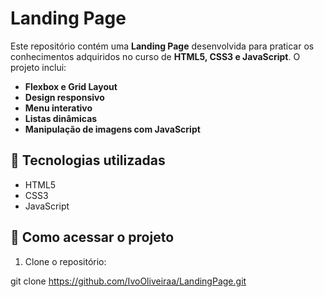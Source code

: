 # Landing Page

Este repositório contém uma **Landing Page** desenvolvida para praticar os conhecimentos adquiridos no curso de **HTML5, CSS3 e JavaScript**. O projeto inclui:

- **Flexbox e Grid Layout**  
- **Design responsivo**  
- **Menu interativo**  
- **Listas dinâmicas**  
- **Manipulação de imagens com JavaScript**  

## 🚀 Tecnologias utilizadas

- HTML5  
- CSS3  
- JavaScript  

## 📂 Como acessar o projeto

1. Clone o repositório:  
  
git clone https://github.com/IvoOliveiraa/LandingPage.git

